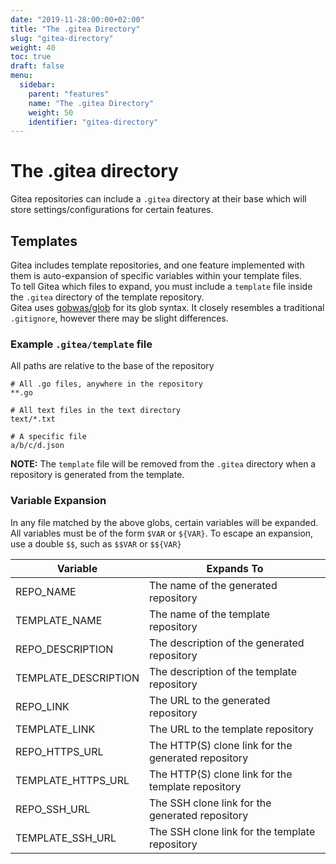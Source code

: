 ```yaml
---
date: "2019-11-28:00:00+02:00"
title: "The .gitea Directory"
slug: "gitea-directory"
weight: 40
toc: true
draft: false
menu:
  sidebar:
    parent: "features"
    name: "The .gitea Directory"
    weight: 50
    identifier: "gitea-directory"
---
```


# The .gitea directory
Gitea repositories can include a `.gitea` directory at their base which will store settings/configurations for certain features.

## Templates
Gitea includes template repositories, and one feature implemented with them is auto-expansion of specific variables within your template files.  
To tell Gitea which files to expand, you must include a `template` file inside the `.gitea` directory of the template repository.  
Gitea uses [gobwas/glob](https://github.com/gobwas/glob) for its glob syntax. It closely resembles a traditional `.gitignore`, however there may be slight differences.

### Example `.gitea/template` file  
All paths are relative to the base of the repository
```gitignore
# All .go files, anywhere in the repository
**.go

# All text files in the text directory
text/*.txt

# A specific file
a/b/c/d.json
```
**NOTE:** The `template` file will be removed from the `.gitea` directory when a repository is generated from the template.

### Variable Expansion
In any file matched by the above globs, certain variables will be expanded.  
All variables must be of the form `$VAR` or `${VAR}`. To escape an expansion, use a double `$$`, such as `$$VAR` or `$${VAR}`

| Variable             | Expands To                                          |
|----------------------|-----------------------------------------------------|
| REPO_NAME            | The name of the generated repository                |
| TEMPLATE_NAME        | The name of the template repository                 |
| REPO_DESCRIPTION     | The description of the generated repository         |
| TEMPLATE_DESCRIPTION | The description of the template repository          |
| REPO_LINK            | The URL to the generated repository                 |
| TEMPLATE_LINK        | The URL to the template repository                  |
| REPO_HTTPS_URL       | The HTTP(S) clone link for the generated repository |
| TEMPLATE_HTTPS_URL   | The HTTP(S) clone link for the template repository  |
| REPO_SSH_URL         | The SSH clone link for the generated repository     |
| TEMPLATE_SSH_URL     | The SSH clone link for the template repository      |
